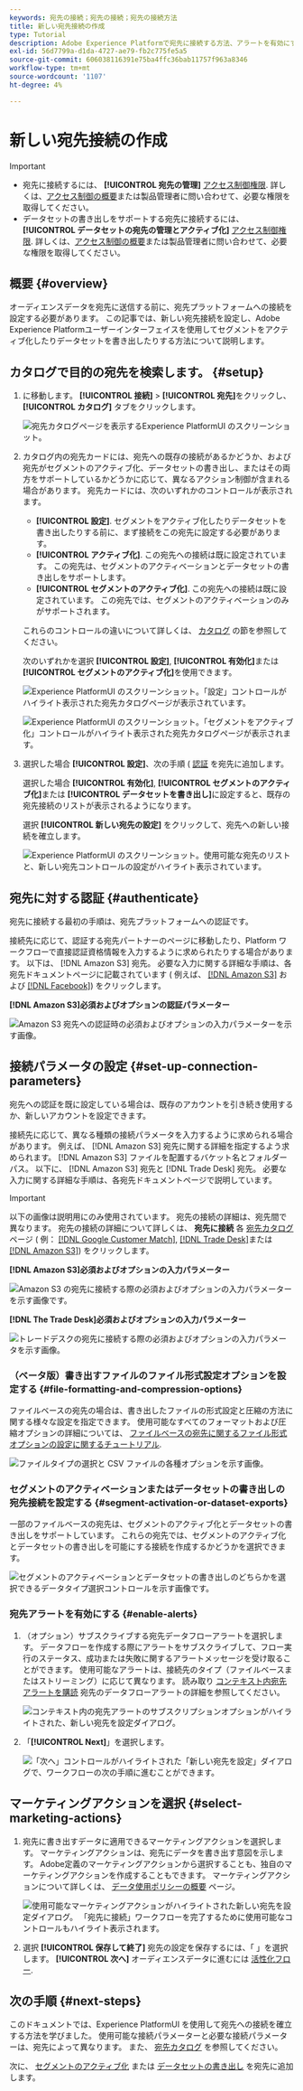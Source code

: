 ```yaml
---
keywords: 宛先の接続；宛先の接続；宛先の接続方法
title: 新しい宛先接続の作成
type: Tutorial
description: Adobe Experience Platformで宛先に接続する方法、アラートを有効にする方法、接続した宛先に対するマーケティングアクションを設定する方法について説明します。
exl-id: 56d7799a-d1da-4727-ae79-fb2c775fe5a5
source-git-commit: 606038116391e75ba4ffc36bab11757f963a8346
workflow-type: tm+mt
source-wordcount: '1107'
ht-degree: 4%

---
```


# 新しい宛先接続の作成

>[!IMPORTANT]
> 
>* 宛先に接続するには、 **[!UICONTROL 宛先の管理]** [アクセス制御権限](/help/access-control/home.md#permissions). 詳しくは、[アクセス制御の概要](/help/access-control/ui/overview.md)または製品管理者に問い合わせて、必要な権限を取得してください。
>* データセットの書き出しをサポートする宛先に接続するには、 **[!UICONTROL データセットの宛先の管理とアクティブ化]** [アクセス制御権限](/help/access-control/home.md#permissions). 詳しくは、[アクセス制御の概要](/help/access-control/ui/overview.md)または製品管理者に問い合わせて、必要な権限を取得してください。


## 概要 {#overview}

オーディエンスデータを宛先に送信する前に、宛先プラットフォームへの接続を設定する必要があります。 この記事では、新しい宛先接続を設定し、Adobe Experience Platformユーザーインターフェイスを使用してセグメントをアクティブ化したりデータセットを書き出したりする方法について説明します。

## カタログで目的の宛先を検索します。 {#setup}

1. に移動します。 **[!UICONTROL 接続]** > **[!UICONTROL 宛先]**&#x200B;をクリックし、 **[!UICONTROL カタログ]** タブをクリックします。

   ![宛先カタログページを表示するExperience PlatformUI のスクリーンショット。](../assets/ui/connect-destinations/catalog.png)

2. カタログ内の宛先カードには、宛先への既存の接続があるかどうか、および宛先がセグメントのアクティブ化、データセットの書き出し、またはその両方をサポートしているかどうかに応じて、異なるアクション制御が含まれる場合があります。 宛先カードには、次のいずれかのコントロールが表示されます。

   * **[!UICONTROL 設定]**. セグメントをアクティブ化したりデータセットを書き出したりする前に、まず接続をこの宛先に設定する必要があります。
   * **[!UICONTROL アクティブ化]**. この宛先への接続は既に設定されています。 この宛先は、セグメントのアクティベーションとデータセットの書き出しをサポートします。
   * **[!UICONTROL セグメントのアクティブ化]**. この宛先への接続は既に設定されています。 この宛先では、セグメントのアクティベーションのみがサポートされます。

   これらのコントロールの違いについて詳しくは、 [カタログ](../ui/destinations-workspace.md#catalog) の節を参照してください。

   次のいずれかを選択 **[!UICONTROL 設定]**, **[!UICONTROL 有効化]**&#x200B;または **[!UICONTROL セグメントのアクティブ化]**&#x200B;を使用できます。

   ![Experience PlatformUI のスクリーンショット。「設定」コントロールがハイライト表示された宛先カタログページが表示されています。](../assets/ui/connect-destinations/set-up.png)

   ![Experience PlatformUI のスクリーンショット。「セグメントをアクティブ化」コントロールがハイライト表示された宛先カタログページが表示されます。](../assets/ui/connect-destinations/activate-segments.png)

3. 選択した場合 **[!UICONTROL 設定]**、次の手順 ( [認証](#authenticate) を宛先に追加します。

   選択した場合 **[!UICONTROL 有効化]**, **[!UICONTROL セグメントのアクティブ化]**&#x200B;または **[!UICONTROL データセットを書き出し]**&#x200B;に設定すると、既存の宛先接続のリストが表示されるようになります。

   選択 **[!UICONTROL 新しい宛先の設定]** をクリックして、宛先への新しい接続を確立します。

   ![Experience PlatformUI のスクリーンショット。使用可能な宛先のリストと、新しい宛先コントロールの設定がハイライト表示されています。](../assets/ui/connect-destinations/configure-new-destination.png)

## 宛先に対する認証 {#authenticate}

宛先に接続する最初の手順は、宛先プラットフォームへの認証です。

接続先に応じて、認証する宛先パートナーのページに移動したり、Platform ワークフローで直接認証資格情報を入力するように求められたりする場合があります。 以下は、 [!DNL Amazon S3] 宛先。 必要な入力に関する詳細な手順は、各宛先ドキュメントページに記載されています ( 例えば、 [[!DNL Amazon S3]](/help/destinations/catalog/cloud-storage/amazon-s3.md#authenticate) および [[!DNL Facebook]](/help/destinations/catalog/social/facebook.md#authenticate)) をクリックします。

**[!DNL Amazon S3]必須およびオプションの認証パラメーター**

![Amazon S3 宛先への認証時の必須およびオプションの入力パラメーターを示す画像。](../assets/ui/connect-destinations/authenticate-amazon-s3-example.png)

## 接続パラメータの設定 {#set-up-connection-parameters}

宛先への認証を既に設定している場合は、既存のアカウントを引き続き使用するか、新しいアカウントを設定できます。

接続先に応じて、異なる種類の接続パラメータを入力するように求められる場合があります。 例えば、 [!DNL Amazon S3] 宛先に関する詳細を指定するよう求められます。 [!DNL Amazon S3] ファイルを配置するバケット名とフォルダーパス。 以下に、 [!DNL Amazon S3] 宛先と [!DNL Trade Desk] 宛先。 必要な入力に関する詳細な手順は、各宛先ドキュメントページで説明しています。

>[!IMPORTANT]
>
>以下の画像は説明用にのみ使用されています。 宛先の接続の詳細は、宛先間で異なります。 宛先の接続の詳細について詳しくは、 **宛先に接続** 各 [宛先カタログ](../catalog/overview.md) ページ ( 例： [[!DNL Google Customer Match]](../catalog/advertising/google-customer-match.md#connect), [[!DNL Trade Desk]](/help/destinations/catalog/advertising/tradedesk.md#connect)または [[!DNL Amazon S3]](/help/destinations/catalog/cloud-storage/amazon-s3.md#destination-details)) をクリックします。

**[!DNL Amazon S3]必須およびオプションの入力パラメーター**

![Amazon S3 の宛先に接続する際の必須およびオプションの入力パラメーターを示す画像です。](../assets/ui/connect-destinations/connect-destination-amazons3-example.png)

**[!DNL The Trade Desk]必須およびオプションの入力パラメーター**

![トレードデスクの宛先に接続する際の必須およびオプションの入力パラメータを示す画像。](../assets/ui/connect-destinations/connect-destination-trade-desk-example.png)

### （ベータ版）書き出すファイルのファイル形式設定オプションを設定する {#file-formatting-and-compression-options}

ファイルベースの宛先の場合は、書き出したファイルの形式設定と圧縮の方法に関する様々な設定を指定できます。 使用可能なすべてのフォーマットおよび圧縮オプションの詳細については、 [ファイルベースの宛先に関するファイル形式オプションの設定に関するチュートリアル](/help/destinations/ui/batch-destinations-file-formatting-options.md).

![ファイルタイプの選択と CSV ファイルの各種オプションを示す画像。](/help/destinations/assets/ui/connect-destinations/file-formatting-options.png)

### セグメントのアクティベーションまたはデータセットの書き出しの宛先接続を設定する {#segment-activation-or-dataset-exports}

一部のファイルベースの宛先は、セグメントのアクティブ化とデータセットの書き出しをサポートしています。 これらの宛先では、セグメントのアクティブ化とデータセットの書き出しを可能にする接続を作成するかどうかを選択できます。

![セグメントのアクティベーションとデータセットの書き出しのどちらかを選択できるデータタイプ選択コントロールを示す画像です。](/help/destinations/assets/ui/connect-destinations/data-type-selection.png)

### 宛先アラートを有効にする {#enable-alerts}

1. （オプション）サブスクライブする宛先データフローアラートを選択します。 データフローを作成する際にアラートをサブスクライブして、フロー実行のステータス、成功または失敗に関するアラートメッセージを受け取ることができます。 使用可能なアラートは、接続先のタイプ（ファイルベースまたはストリーミング）に応じて異なります。 読み取り [コンテキスト内宛先アラートを購読](alerts.md) 宛先のデータフローアラートの詳細を参照してください。

   ![コンテキスト内の宛先アラートのサブスクリプションオプションがハイライトされた、新しい宛先を設定ダイアログ。](../assets/ui/connect-destinations/subscribe-to-alerts.png)

2. 「**[!UICONTROL Next]**」を選択します。

   ![「次へ」コントロールがハイライトされた「新しい宛先を設定」ダイアログで、ワークフローの次の手順に進むことができます。](../assets/ui/connect-destinations/next.png)

## マーケティングアクションを選択 {#select-marketing-actions}

1. 宛先に書き出すデータに適用できるマーケティングアクションを選択します。 マーケティングアクションは、宛先にデータを書き出す意図を示します。 Adobe定義のマーケティングアクションから選択することも、独自のマーケティングアクションを作成することもできます。 マーケティングアクションについて詳しくは、 [データ使用ポリシーの概要](../../data-governance/policies/overview.md) ページ。

   ![使用可能なマーケティングアクションがハイライトされた新しい宛先を設定ダイアログ。 「宛先に接続」ワークフローを完了するために使用可能なコントロールもハイライト表示されます。](../assets/ui/connect-destinations/governance.png)

2. 選択 **[!UICONTROL 保存して終了]** 宛先の設定を保存するには、「 」を選択します。 **[!UICONTROL 次へ]** オーディエンスデータに進むには [活性化フロー](activation-overview.md).

## 次の手順 {#next-steps}

このドキュメントでは、Experience PlatformUI を使用して宛先への接続を確立する方法を学びました。 使用可能な接続パラメーターと必要な接続パラメーターは、宛先によって異なります。 また、 [宛先カタログ](/help/destinations/catalog/overview.md) を参照してください。

次に、 [セグメントのアクティブ化](/help/destinations/ui/activation-overview.md) または [データセットの書き出し](/help/destinations/ui/export-datasets.md) を宛先に追加します。